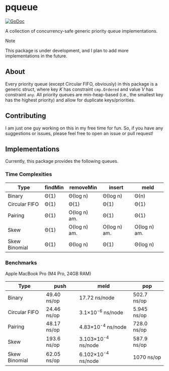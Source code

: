 # pqueue

[![GoDoc](https://godoc.org/github.com/AndrewChon/pqueue?status.png)](https://godoc.org/github.com/AndrewChon/pqueue)

A collection of concurrency-safe generic priority queue implementations.

> [!NOTE]
> This package is under development, and I plan to add more implementations in the future.

## About

Every priority queue (except Circular FIFO, obviously) in this package is a generic struct, where key _K_ has constraint
`cmp.Ordered` and value _V_ has constraint `any`. All priority queues are min-heap-based (i.e., the smallest key has the
highest priority) and allow for duplicate keys/priorities.

## Contributing

I am just one guy working on this in my free time for fun. So, if you have any suggestions or issues, please feel free
to open an issue or pull request!

## Implementations

Currently, this package provides the following queues.

### Time Complexities

| Type          | findMin | removeMin    | insert       | meld         |
|---------------|---------|--------------|--------------|--------------|
| Binary        | Θ(1)    | Θ(log n)     | Θ(log n)     | Θ(n)         |
| Circular FIFO | Θ(1)    | Θ(1)         | Θ(1)         | Θ(1)         |
| Pairing       | Θ(1)    | O(log n) am. | Θ(1)         | Θ(1)         |
| Skew          | Θ(1)    | O(log n) am. | O(log n) am. | O(log n) am. |
| Skew Binomial | Θ(1)    | Θ(log n)     | Θ(1)         | Θ(log n)     |

### Benchmarks

Apple MacBook Pro (M4 Pro, 24GB RAM)

| Type          | push        | meld                          | pop         |
|---------------|-------------|-------------------------------|-------------|
| Binary        | 49.40 ns/op | 17.72 ns/node                 | 502.7 ns/op |
| Circular FIFO | 24.46 ns/op | 3.1×10<sup>-6</sup> ns/node   | 5.945 ns/op |
| Pairing       | 48.17 ns/op | 4.83×10<sup>-4</sup> ns/node  | 728.0 ns/op |
| Skew          | 193.6 ns/op | 3.103×10<sup>-4</sup> ns/node | 587.9 ns/op |
| Skew Binomial | 62.05 ns/op | 6.102×10<sup>-4</sup> ns/node | 1070 ns/op  |
